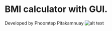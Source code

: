 <h1>BMI calculator with GUI.</h1>

Developed by Phoomtep Pitakamnuay
![alt text](https://cdn.discordapp.com/attachments/496600846205845504/1084679001248890943/BMI_Calculator.png)
